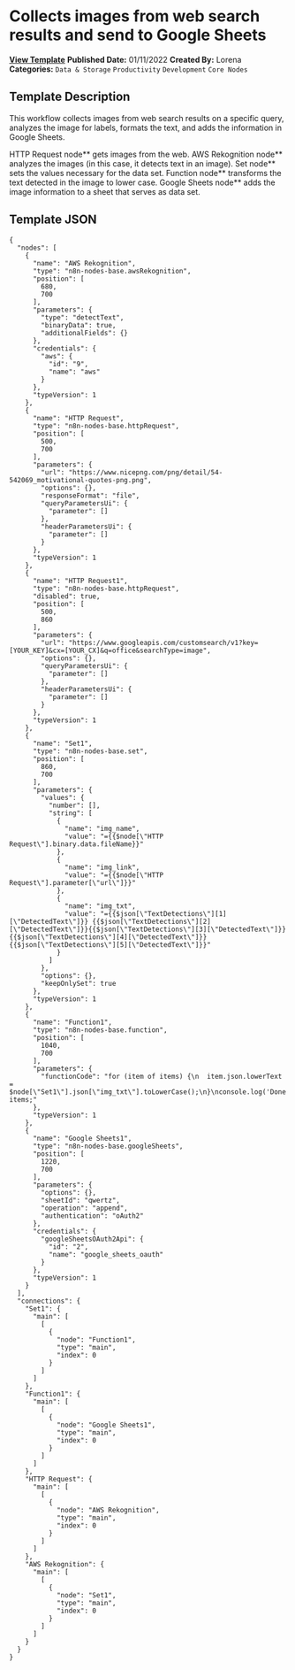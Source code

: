 # Collects images from web search results and send to Google Sheets

**[View Template](https://n8n.io/workflows/1395-/)**  **Published Date:** 01/11/2022  **Created By:** Lorena  **Categories:** `Data & Storage` `Productivity` `Development` `Core Nodes`  

## Template Description

This workflow collects images from web search results on a specific query, analyzes the image for labels, formats the text, and adds the information in Google Sheets.



HTTP Request node** gets images from the web.
AWS Rekognition node** analyzes the images (in this case, it detects text in an image).
Set node** sets the values necessary for the data set.
Function node** transforms the text detected in the image to lower case.
Google Sheets node** adds the image information to a sheet that serves as data set.

## Template JSON

```
{
  "nodes": [
    {
      "name": "AWS Rekognition",
      "type": "n8n-nodes-base.awsRekognition",
      "position": [
        680,
        700
      ],
      "parameters": {
        "type": "detectText",
        "binaryData": true,
        "additionalFields": {}
      },
      "credentials": {
        "aws": {
          "id": "9",
          "name": "aws"
        }
      },
      "typeVersion": 1
    },
    {
      "name": "HTTP Request",
      "type": "n8n-nodes-base.httpRequest",
      "position": [
        500,
        700
      ],
      "parameters": {
        "url": "https://www.nicepng.com/png/detail/54-542069_motivational-quotes-png.png",
        "options": {},
        "responseFormat": "file",
        "queryParametersUi": {
          "parameter": []
        },
        "headerParametersUi": {
          "parameter": []
        }
      },
      "typeVersion": 1
    },
    {
      "name": "HTTP Request1",
      "type": "n8n-nodes-base.httpRequest",
      "disabled": true,
      "position": [
        500,
        860
      ],
      "parameters": {
        "url": "https://www.googleapis.com/customsearch/v1?key=[YOUR_KEY]&cx=[YOUR_CX]&q=office&searchType=image",
        "options": {},
        "queryParametersUi": {
          "parameter": []
        },
        "headerParametersUi": {
          "parameter": []
        }
      },
      "typeVersion": 1
    },
    {
      "name": "Set1",
      "type": "n8n-nodes-base.set",
      "position": [
        860,
        700
      ],
      "parameters": {
        "values": {
          "number": [],
          "string": [
            {
              "name": "img_name",
              "value": "={{$node[\"HTTP Request\"].binary.data.fileName}}"
            },
            {
              "name": "img_link",
              "value": "={{$node[\"HTTP Request\"].parameter[\"url\"]}}"
            },
            {
              "name": "img_txt",
              "value": "={{$json[\"TextDetections\"][1][\"DetectedText\"]}} {{$json[\"TextDetections\"][2][\"DetectedText\"]}}{{$json[\"TextDetections\"][3][\"DetectedText\"]}} {{$json[\"TextDetections\"][4][\"DetectedText\"]}} {{$json[\"TextDetections\"][5][\"DetectedText\"]}}"
            }
          ]
        },
        "options": {},
        "keepOnlySet": true
      },
      "typeVersion": 1
    },
    {
      "name": "Function1",
      "type": "n8n-nodes-base.function",
      "position": [
        1040,
        700
      ],
      "parameters": {
        "functionCode": "for (item of items) {\n  item.json.lowerText = $node[\"Set1\"].json[\"img_txt\"].toLowerCase();\n}\nconsole.log('Done!');\n\nreturn items;"
      },
      "typeVersion": 1
    },
    {
      "name": "Google Sheets1",
      "type": "n8n-nodes-base.googleSheets",
      "position": [
        1220,
        700
      ],
      "parameters": {
        "options": {},
        "sheetId": "qwertz",
        "operation": "append",
        "authentication": "oAuth2"
      },
      "credentials": {
        "googleSheetsOAuth2Api": {
          "id": "2",
          "name": "google_sheets_oauth"
        }
      },
      "typeVersion": 1
    }
  ],
  "connections": {
    "Set1": {
      "main": [
        [
          {
            "node": "Function1",
            "type": "main",
            "index": 0
          }
        ]
      ]
    },
    "Function1": {
      "main": [
        [
          {
            "node": "Google Sheets1",
            "type": "main",
            "index": 0
          }
        ]
      ]
    },
    "HTTP Request": {
      "main": [
        [
          {
            "node": "AWS Rekognition",
            "type": "main",
            "index": 0
          }
        ]
      ]
    },
    "AWS Rekognition": {
      "main": [
        [
          {
            "node": "Set1",
            "type": "main",
            "index": 0
          }
        ]
      ]
    }
  }
}
```
